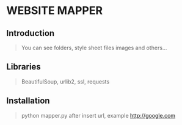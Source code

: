 # WEBSITE MAPPER

## Introduction

> You can see folders, style sheet files images and others...

## Libraries

> BeautifulSoup, urlib2, ssl, requests


## Installation

> python mapper.py after insert url, example http://google.com
